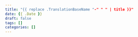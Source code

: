 ```yaml
---
title: "{{ replace .TranslationBaseName "-" " " | title }}"
date: {{ .Date }}
draft: false
tags: []
categories: []
---
```


